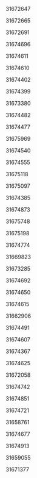 31672647

31672665

31672691

31674696

31674611

31674610

31674402

31674399

31673380

31674482

31674477

31675969

31674540

31674555

31675118

31675097

31674385

31674873

31675748

31675198

31674774

31669823

31673285

31674692

31674650

31674615

31662906

31674491

31674607

31674367

31674625

31672058

31674742

31674851

31674721

31658761

31674677

31674913

31659055

31671377

